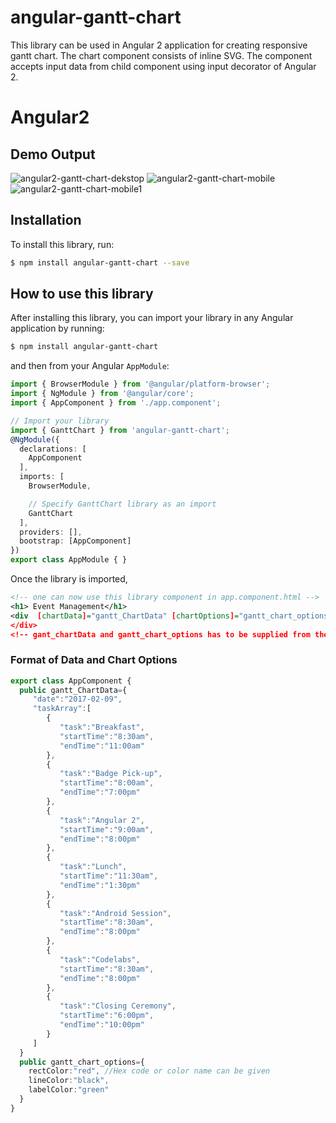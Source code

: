 # angular-gantt-chart
This library can be used in Angular 2 application for creating responsive gantt chart.
The chart component consists of inline SVG.
The component accepts input data from child component using input decorator of Angular 2.

Angular2
=========
## Demo Output
  ![angular2-gantt-chart-dekstop](https://raw.githubusercontent.com/kumarranjansingh/angular-gantt-chart/master/assets/chartdekstop.PNG)
![angular2-gantt-chart-mobile](https://raw.githubusercontent.com/kumarranjansingh/angular-gantt-chart/master/assets/chartmobile.png)
![angular2-gantt-chart-mobile1](https://raw.githubusercontent.com/kumarranjansingh/angular-gantt-chart/master/assets/chartmobile1.PNG)
## Installation
To install this library, run:
```bash
$ npm install angular-gantt-chart --save
```

## How to use this library

After installing this library, you can import your library in any Angular application by running:

```bash
$ npm install angular-gantt-chart
```
and then from your Angular `AppModule`:
```typescript
import { BrowserModule } from '@angular/platform-browser';
import { NgModule } from '@angular/core';
import { AppComponent } from './app.component';

// Import your library
import { GanttChart } from 'angular-gantt-chart';
@NgModule({
  declarations: [
    AppComponent
  ],
  imports: [
    BrowserModule,

    // Specify GanttChart library as an import
    GanttChart
  ],
  providers: [],
  bootstrap: [AppComponent]
})
export class AppModule { }
```

Once the library is imported,

```xml
<!-- one can now use this library component in app.component.html -->
<h1> Event Management</h1>
<div  [chartData]="gantt_ChartData" [chartOptions]="gantt_chart_options" GanttChart>
</div>
<!-- gant_chartData and gantt_chart_options has to be supplied from the componet class -->
```
### Format of Data and Chart Options
```typescript
export class AppComponent {
  public gantt_ChartData={
     "date":"2017-02-09",
     "taskArray":[
        {
           "task":"Breakfast",
           "startTime":"8:30am",
           "endTime":"11:00am"
        },
        {
           "task":"Badge Pick-up",
           "startTime":"8:00am",
           "endTime":"7:00pm"
        },
        {
           "task":"Angular 2",
           "startTime":"9:00am",
           "endTime":"8:00pm"
        },
        {
           "task":"Lunch",
           "startTime":"11:30am",
           "endTime":"1:30pm"
        },
        {
           "task":"Android Session",
           "startTime":"8:30am",
           "endTime":"8:00pm"
        },
        {
           "task":"Codelabs",
           "startTime":"8:30am",
           "endTime":"8:00pm"
        },
        {
           "task":"Closing Ceremony",
           "startTime":"6:00pm",
           "endTime":"10:00pm"
        }
     ]
  }
  public gantt_chart_options={
    rectColor:"red", //Hex code or color name can be given
    lineColor:"black",
    labelColor:"green"
  }
}
```




